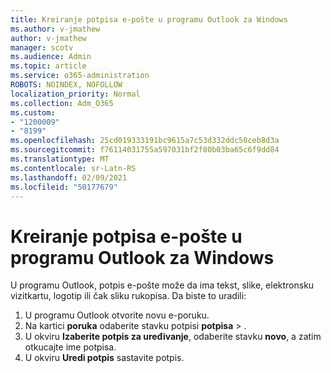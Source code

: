 ```yaml
---
title: Kreiranje potpisa e-pošte u programu Outlook za Windows
ms.author: v-jmathew
author: v-jmathew
manager: scotv
ms.audience: Admin
ms.topic: article
ms.service: o365-administration
ROBOTS: NOINDEX, NOFOLLOW
localization_priority: Normal
ms.collection: Adm_O365
ms.custom:
- "1200009"
- "8199"
ms.openlocfilehash: 25cd019333191bc9615a7c53d332ddc50ceb8d3a
ms.sourcegitcommit: f76114031755a597031bf2f80b03ba65c6f9dd84
ms.translationtype: MT
ms.contentlocale: sr-Latn-RS
ms.lasthandoff: 02/09/2021
ms.locfileid: "50177679"
---
```

# <a name="create-an-email-signature-in-outlook-for-windows"></a>Kreiranje potpisa e-pošte u programu Outlook za Windows

U programu Outlook, potpis e-pošte može da ima tekst, slike, elektronsku vizitkartu, logotip ili čak sliku rukopisa. Da biste to uradili:

1. U programu Outlook otvorite novu e-poruku.
2. Na kartici **poruka** odaberite stavku potpisi **potpisa**  >  .
3. U okviru **Izaberite potpis za uređivanje**, odaberite stavku **novo**, a zatim otkucajte ime potpisa.
4. U okviru **Uredi potpis** sastavite potpis.
